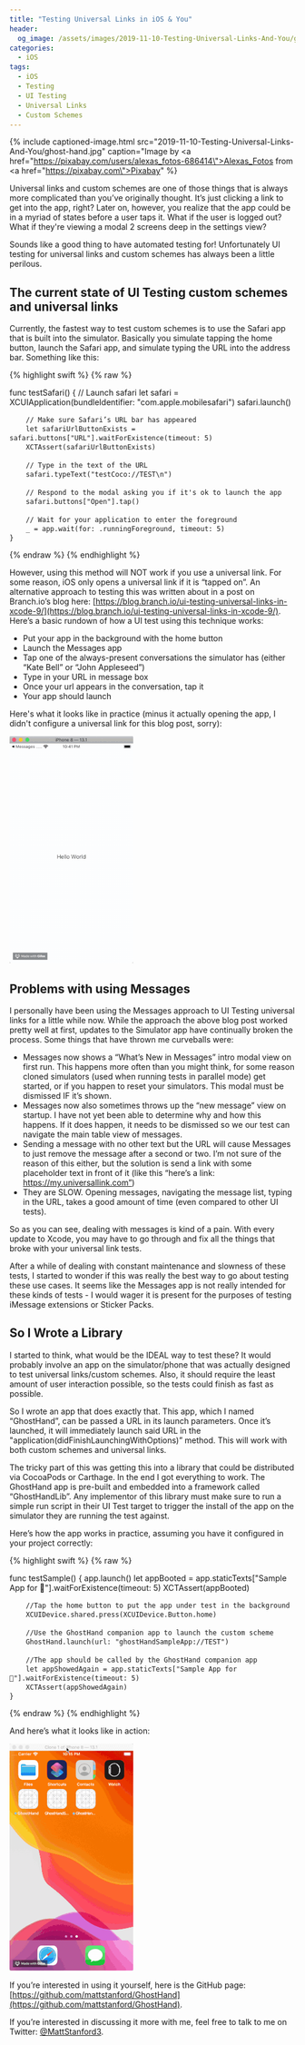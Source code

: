 ```yaml
---
title: "Testing Universal Links in iOS & You"
header:
  og_image: /assets/images/2019-11-10-Testing-Universal-Links-And-You/ghost-hand.jpg
categories:
  - iOS
tags:
  - iOS
  - Testing
  - UI Testing
  - Universal Links
  - Custom Schemes
---
```

 {% include captioned-image.html
    src="2019-11-10-Testing-Universal-Links-And-You/ghost-hand.jpg" caption="Image by  <a href=\"https://pixabay.com/users/alexas_fotos-686414\">Alexas_Fotos</a> from <a href=\"https://pixabay.com\">Pixabay</a>"
%}

Universal links and custom schemes are one of those things that is always more complicated than you’ve originally thought. It’s just clicking a link to get into the app, right? Later on, however, you realize that the app could be in a myriad of states before a user taps it. What if the user is logged out? What if they're viewing a modal 2 screens deep in the settings view?

Sounds like a good thing to have automated testing for! Unfortunately UI testing for universal links and custom schemes has always been a little perilous.

## **The current state of UI Testing custom schemes and universal links**

Currently, the fastest way to test custom schemes is to use the Safari app that is built into the simulator. Basically you simulate tapping the home button, launch the Safari app, and simulate typing the URL into the address bar. Something like this:

{% highlight swift %}
{% raw %}

 func testSafari() {
        // Launch safari
        let safari = XCUIApplication(bundleIdentifier: "com.apple.mobilesafari")
        safari.launch()
        
        // Make sure Safari’s URL bar has appeared
        let safariUrlButtonExists = safari.buttons["URL"].waitForExistence(timeout: 5)
        XCTAssert(safariUrlButtonExists)
        
        // Type in the text of the URL
        safari.typeText("testCoco://TEST\n")
        
        // Respond to the modal asking you if it's ok to launch the app
        safari.buttons["Open"].tap()
        
        // Wait for your application to enter the foreground
        _ = app.wait(for: .runningForeground, timeout: 5)
    }

{% endraw %}
{% endhighlight %}

However, using this method will NOT work if you use a universal link. For some reason, iOS only opens a universal link if it is “tapped on”. An alternative approach to testing this was written about in a post on Branch.io’s blog here: [https://blog.branch.io/ui-testing-universal-links-in-xcode-9/](https://blog.branch.io/ui-testing-universal-links-in-xcode-9/). Here’s a basic rundown of how a UI test using this technique works:
* Put your app in the background with the home button
* Launch the Messages app
* Tap one of the always-present conversations the simulator has (either “Kate Bell” or “John Appleseed”)
* Type in your URL in message box
* Once your url appears in the conversation, tap it
* Your app should launch

Here's what it looks like in practice (minus it actually opening the app, I didn't configure a universal link for this blog post, sorry):

![](/assets/images/2019-11-10-Testing-Universal-Links-And-You/messages_test.gif)

## **Problems with using Messages**

I personally have been using the Messages approach to UI Testing universal links for a little while now. While the approach the above blog post worked pretty well at first, updates to the Simulator app have continually broken the process. Some things that have thrown me curveballs were:
* Messages now shows a “What’s New in Messages” intro modal view on first run. This happens more often than you might think, for some reason cloned simulators (used when running tests in parallel mode) get started, or if you happen to reset your simulators. This modal must be dismissed IF it’s shown.
* Messages now also sometimes throws up the “new message” view on startup. I have not yet been able to determine why and how this happens. If it does happen, it needs to be dismissed so we our test can navigate the main table view of messages.
* Sending a message with no other text but the URL will cause Messages to just remove the message after a second or two. I’m not sure of the reason of this either, but the solution is send a link with some placeholder text in front of it (like this “here’s a link: https://my.universallink.com”)
* They are SLOW. Opening messages, navigating the message list, typing in the URL, takes a good amount of time (even compared to other UI tests).

So as you can see, dealing with messages is kind of a pain. With every update to Xcode, you may have to go through and fix all the things that broke with your universal link tests.

After a while of dealing with constant maintenance and slowness of these tests, I started to wonder if this was really the best way to go about testing these use cases. It seems like the Messages app is not really intended for these kinds of tests - I would wager it is present for the purposes of testing iMessage extensions or Sticker Packs.

## **So I Wrote a Library**

I started to think, what would be the IDEAL way to test these? It would probably involve an app on the simulator/phone that was actually designed to test universal links/custom schemes. Also, it should require the least amount of user interaction possible, so the tests could finish as fast as possible.

So I wrote an app that does exactly that. This app, which I named “GhostHand”, can be passed a URL in its launch parameters. Once it’s launched, it will immediately launch said URL in the "application(didFinishLaunchingWithOptions)” method. This will work with both custom schemes and universal links.

The tricky part of this was getting this into a library that could be distributed via CocoaPods or Carthage. In the end I got everything to work. The GhostHand app is pre-built and embedded into a framework called “GhostHandLib”. Any implementor of this library must make sure to run a simple run script in their UI Test target to trigger the install of the app on the simulator they are running the test against.

Here’s how the app works in practice, assuming you have it configured in your project correctly:

{% highlight swift %}
{% raw %}

 func testSample() {
        app.launch()
        let appBooted = app.staticTexts["Sample App for 👻"].waitForExistence(timeout: 5)
        XCTAssert(appBooted)
        
        //Tap the home button to put the app under test in the background
        XCUIDevice.shared.press(XCUIDevice.Button.home)
        
        //Use the GhostHand companion app to launch the custom scheme
        GhostHand.launch(url: "ghostHandSampleApp://TEST")
        
        //The app should be called by the GhostHand companion app
        let appShowedAgain = app.staticTexts["Sample App for 👻"].waitForExistence(timeout: 5)
        XCTAssert(appShowedAgain)
    }

{% endraw %}
{% endhighlight %}

And here’s what it looks like in action:

![](/assets/images/2019-11-10-Testing-Universal-Links-And-You/ghosthand_test.gif)

If you’re interested in using it yourself, here is the GitHub page: [https://github.com/mattstanford/GhostHand](https://github.com/mattstanford/GhostHand).

If you’re interested in discussing it more with me, feel free to talk to me on Twitter: [@MattStanford3](https://twitter.com/MattStanford3).

